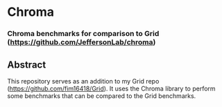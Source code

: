# Chroma
### Chroma benchmarks for comparison to Grid (https://github.com/JeffersonLab/chroma)

## Abstract
This repository serves as an addition to my Grid repo (https://github.com/fim16418/Grid). It uses the Chroma library to perform some benchmarks that can be compared to the Grid benchmarks.
